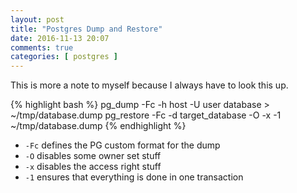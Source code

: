 ```yaml
---
layout: post
title: "Postgres Dump and Restore"
date: 2016-11-13 20:07
comments: true
categories: [ postgres ]
---
```


This is more a note to myself because I always have to look this up.

{% highlight bash %}
pg_dump -Fc -h host -U user database > ~/tmp/database.dump
pg_restore -Fc -d target_database -O -x -1 ~/tmp/database.dump
{% endhighlight %}

* `-Fc` defines the PG custom format for the dump
* `-O` disables some owner set stuff
* `-x` disables the access right stuff
* `-1` ensures that everything is done in one transaction
